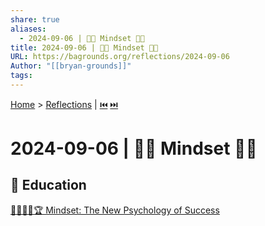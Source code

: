 ```yaml
---
share: true
aliases:
  - 2024-09-06 | 🌱🧠 Mindset 🔬📖
title: 2024-09-06 | 🌱🧠 Mindset 🔬📖
URL: https://bagrounds.org/reflections/2024-09-06
Author: "[[bryan-grounds]]"
tags: 
---
```

[Home](../index.md) > [Reflections](./index.md) | [⏮️](./2024-09-04.md) [⏭️](./2024-09-11.md)  
# 2024-09-06 | 🌱🧠 Mindset 🔬📖  
## 🧠 Education  
[🌱🧘🏼‍♀️🏆 Mindset: The New Psychology of Success](../books/mindset.md)